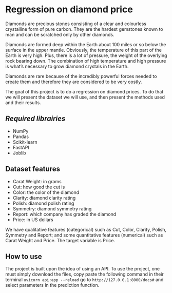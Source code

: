 # Regression on diamond price

Diamonds are precious stones consisting of a clear and colourless crystalline form of pure carbon. They are the hardest gemstones known to man and can be scratched only by other diamonds.

Diamonds are formed deep within the Earth about 100 miles or so below the surface in the upper mantle. Obviously, the temperature of this part of the Earth is very high. Plus, there is a lot of pressure, the weight of the overlying rock bearing down. The combination of high temperature and high pressure is what’s necessary to grow diamond crystals in the Earth.

Diamonds are rare because of the incredibly powerful forces needed to create them and therefore they are considered to be very costly.

The goal of this project is to do a regression on diamond prices. To do that we will present the dataset we will use, and then present the methods used and their results.

## *Required librairies*

- NumPy
- Pandas
- Scikit-learn
- FastAPI
- Joblib

## Dataset features
- Carat Weight: in grams
- Cut: how good the cut is
- Color: the color of the diamond
- Clarity: diamond clarity rating
- Polish: diamond polish rating
- Symmetry: diamond symmetry rating
- Report: which company has graded the diamond
- Price: in US dollars

We have qualitative features (categorical) such as Cut, Color, Clarity, Polish, Symmetry and Report; and some quantitative features (numerical) such as Carat Weight and Price. The target variable is Price.

## How to use
The project is built upon the idea of using an API.
To use the project, one must simply download the files, copy paste the following command in their terminal
```uvicorn api:app --reload``` go to ```http://127.0.0.1:8000/docs#``` and select parameters in the prediction function.



